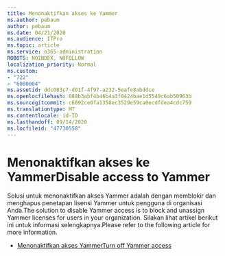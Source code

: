 ```yaml
---
title: Menonaktifkan akses ke Yammer
ms.author: pebaum
author: pebaum
ms.date: 04/21/2020
ms.audience: ITPro
ms.topic: article
ms.service: o365-administration
ROBOTS: NOINDEX, NOFOLLOW
localization_priority: Normal
ms.custom:
- "722"
- "6000004"
ms.assetid: ddc083c7-d01f-4f97-a232-5eafe8abddce
ms.openlocfilehash: 088b3abf4b46b4a3f0424bae1d5549c6ab50963b
ms.sourcegitcommit: c6692ce0fa1358ec3529e59ca0ecdfdea4cdc759
ms.translationtype: MT
ms.contentlocale: id-ID
ms.lasthandoff: 09/14/2020
ms.locfileid: "47730558"
---
```

# <a name="disable-access-to-yammer"></a><span data-ttu-id="58487-102">Menonaktifkan akses ke Yammer</span><span class="sxs-lookup"><span data-stu-id="58487-102">Disable access to Yammer</span></span>

<span data-ttu-id="58487-103">Solusi untuk menonaktifkan akses Yammer adalah dengan memblokir dan menghapus penetapan lisensi Yammer untuk pengguna di organisasi Anda.</span><span class="sxs-lookup"><span data-stu-id="58487-103">The solution to disable Yammer access is to block and unassign Yammer licenses for users in your organization.</span></span> <span data-ttu-id="58487-104">Silakan lihat artikel berikut ini untuk informasi selengkapnya.</span><span class="sxs-lookup"><span data-stu-id="58487-104">Please refer to the following article for more information.</span></span>
  
- [<span data-ttu-id="58487-105">Menonaktifkan akses Yammer</span><span class="sxs-lookup"><span data-stu-id="58487-105">Turn off Yammer access</span></span>](https://docs.microsoft.com/yammer/manage-yammer-users/turn-off-user-access)
